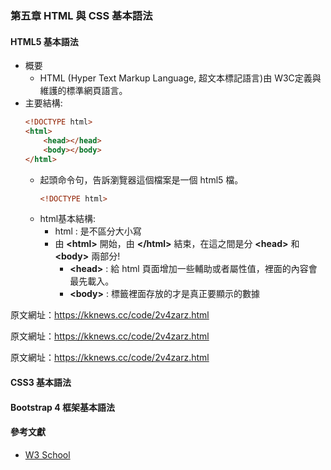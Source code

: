 ### 第五章 HTML 與 CSS 基本語法
#### HTML5 基本語法
+ 概要
  + HTML (Hyper Text Markup Language, 超文本標記語言)由 W3C定義與維護的標準網頁語言。
+ 主要結構:
    ```html
    <!DOCTYPE html>
    <html>
        <head></head>
        <body></body>
    </html>
    ```
  + 起頭命令句，告訴瀏覽器這個檔案是一個 html5 檔。
    ```html
    <!DOCTYPE html>
    ```
  + html基本結構:
    + html : 是不區分大小寫
    + 由 **\<html\>** 開始，由 **\</html\>** 結束，在這之間是分 **\<head\>** 和 **\<body\>** 兩部分!
      + **\<head\>** : 給 html 頁面增加一些輔助或者屬性值，裡面的內容會最先載入。
      + **\<body\>** : 標籤裡面存放的才是真正要顯示的數據

原文網址：https://kknews.cc/code/2v4zarz.html

原文網址：https://kknews.cc/code/2v4zarz.html

原文網址：https://kknews.cc/code/2v4zarz.html
#### CSS3 基本語法
#### Bootstrap 4 框架基本語法
#### 參考文獻
+ [W3 School](https://www.w3schools.com/) 